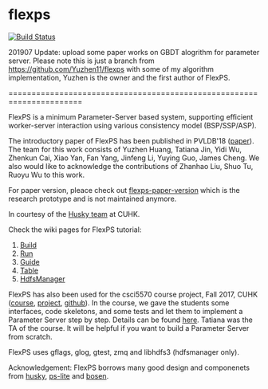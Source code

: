 # flexps

[![Build Status](https://travis-ci.com/Yuzhen11/flexps.svg?token=q177tztPAL6tTAyRzSkG&branch=master)](https://travis-ci.com/Yuzhen11/flexps)

201907 Update: upload some paper works on GBDT alogrithm for parameter server.
Please note this is just a branch from https://github.com/Yuzhen11/flexps with some of my algorithm implementation, Yuzhen is the owner and the first author of FlexPS.

======================================================================

FlexPS is a minimum Parameter-Server based system, supporting efficient worker-server interaction using various consistency model (BSP/SSP/ASP). 

The introductory paper of FlexPS has been published in PVLDB'18 ([paper](http://www.vldb.org/pvldb/vol11/p566-huang.pdf)). The team for this work consists of Yuzhen Huang, Tatiana Jin, Yidi Wu, Zhenkun Cai, Xiao Yan, Fan Yang, Jinfeng Li, Yuying Guo, James Cheng. We also would like to acknowledge the contributions of Zhanhao Liu, Shuo Tu, Ruoyu Wu to this work.

For paper version, pleace check out [flexps-paper-version](https://github.com/Yuzhen11/flexps-paper-version) which is the research prototype and is not maintained anymore.

In courtesy of the [Husky team](https://github.com/husky-team/) at CUHK. 

Check the wiki pages for FlexPS tutorial:

1. [Build](https://github.com/Yuzhen11/flexps/wiki/Build)
2. [Run](https://github.com/Yuzhen11/flexps/wiki/Run)
3. [Guide](https://github.com/Yuzhen11/flexps/wiki/Flexps-Programming-Guide)
4. [Table](https://github.com/Yuzhen11/flexps/wiki/Table)
5. [HdfsManager](https://github.com/Yuzhen11/flexps/wiki/HdfsManager)

FlexPS has also been used for the csci5570 course project, Fall 2017, CUHK ([course](http://www.cse.cuhk.edu.hk/~jcheng/5570.html), [project](http://appsrv.cse.cuhk.edu.hk/~tjin/csci5570/), [github](https://github.com/TatianaJin/csci5570)). In the course, we gave the students some interfaces, code skeletons, and some tests and let them to implement a Parameter Server step by step. Details can be found [here](https://github.com/TatianaJin/csci5570). Tatiana was the TA of the course. It will be helpful if you want to build a Parameter Server from scratch.  

FlexPS uses gflags, glog, gtest, zmq and libhdfs3 (hdfsmanager only).


Acknowledgement: FlexPS borrows many good design and componenets from [husky](https://github.com/husky-team/husky), [ps-lite](https://github.com/dmlc/ps-lite) and [bosen](https://github.com/sailing-pmls/bosen/).
